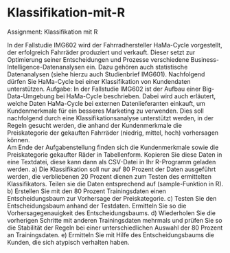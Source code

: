 # Klassifikation-mit-R
Assignment: Klassifikation mit R

In der Fallstudie IMG602 wird der Fahrradhersteller HaMa-Cycle vorgestellt, der erfolgreich 
Fahrräder produziert und verkauft. Dieser setzt zur Optimierung seiner Entscheidungen und 
Prozesse verschiedene Business-Intelligence-Datenanalysen ein. Dazu gehören auch statistische 
Datenanalysen (siehe hierzu auch Studienbrief IMG601). Nachfolgend dürfen Sie HaMa-Cycle bei 
einer Klassifikation von Kundendaten unterstützen. 
Aufgabe: 
In der Fallstudie IMG602 ist der Aufbau einer Big-Data-Umgebung bei HaMa-Cycle beschrieben. 
Dabei wird auch erläutert, welche Daten HaMa-Cycle bei externen Datenlieferanten einkauft, um 
Kundenmerkmale für ein besseres Marketing zu verwenden. Dies soll nachfolgend durch eine 
Klassifikationsanalyse unterstützt werden, in der Regeln gesucht werden, die anhand der 
Kundenmerkmale die Preiskategorie der gekauften Fahrräder (niedrig, mittel, hoch) vorhersagen 
können.  
Am Ende der Aufgabenstellung finden sich die Kundenmerkmale sowie die Preiskategorie 
gekaufter Räder in Tabellenform. Kopieren Sie diese Daten in eine Textdatei, diese kann dann als 
CSV-Datei in Ihr R-Programm geladen werden. 
a) Die Klassifikation soll nur auf 80 Prozent der Daten ausgeführt werden, die verbliebenen 20 
Prozent dienen zum Testen des ermittelten Klassifikators. Teilen sie die Daten 
entsprechend auf (sample-Funktion in R). 
b) Erstellen Sie mit den 80 Prozent Trainingsdaten einen Entscheidungsbaum zur Vorhersage 
der Preiskategorie. 
c) Testen Sie den Entscheidungsbaum anhand der Testdaten. Ermitteln Sie so die 
Vorhersagegenauigkeit des Entscheidungsbaums. 
d) Wiederholen Sie die vorherigen Schritte mit anderen Trainingsdaten mehrmals und prüfen 
Sie so die Stabilität der Regeln bei einer unterschiedlichen Auswahl der 80 Prozent an 
Trainingsdaten. 
e) Ermitteln Sie mit Hilfe des Entscheidungsbaums die Kunden, die sich atypisch verhalten 
haben. 

